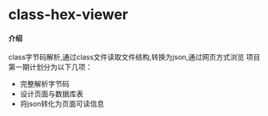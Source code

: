 # class-hex-viewer

#### 介绍
class字节码解析,通过class文件读取文件结构,转换为json,通过网页方式浏览
项目第一期计划分为以下几项：
- 完整解析字节码
- 设计页面与数据库表
- 将json转化为页面可读信息
